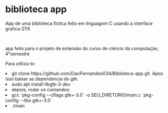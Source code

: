 <h1>biblioteca app</h1>

<p>App de uma biblioteca fictica feito em linguagem C usando a interface grafica GTK</p>
<br>
<p>app feito para o projeto de extensão do curso de ciêncis da computação, 4°semestre</p>
<p>Para utiliza-lo:</p>
<li>
  git clone https://github.com/DaviFernandes034/Biblioteca-app.git. Apos isso baixar as dependencia do gtk:
      <li>
        sudo apt install libgtk-3-dev
      </li>
      <li>depois, rodar os comandos:</li>
      <li>gcc `pkg-config --cflags gtk+-3.0` -o SEU_DIRETORIO/main.c `pkg-config --libs gtk+-3.0`</li>
      <li>./main</li>
</li>

